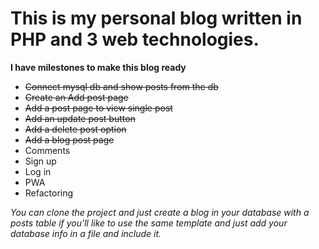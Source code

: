 # This is my personal blog written in PHP and 3 web technologies.

**I have milestones to make this blog ready**

* <del> Connect mysql db and show posts from the db </db>
* <del> Create an Add post page </del>
* <del>Add a post page to view single post</del>
* <del>Add an update post button</del>
* <del>Add a delete post option</del>
* <del>Add a blog post page<del>
* Comments 
* Sign up
* Log in
* PWA
* Refactoring

*You can clone the project and just create a blog in your database with a posts table if you'll like to use the same template and just add your database info in a file and include it.*